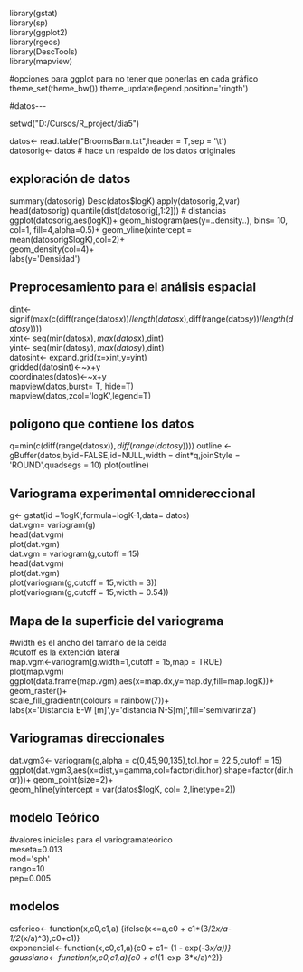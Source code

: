 library(gstat)   
library(sp)   
library(ggplot2)   
library(rgeos)   
library(DescTools)   
library(mapview)   



#opciones para ggplot para no tener que ponerlas en cada gráfico 
theme_set(theme_bw()) 
theme_update(legend.position='ringth') 


#datos---


setwd("D:/Cursos/R_project/dia5")

datos<- read.table("BroomsBarn.txt",header = T,sep = '\t')  
datosorig<- datos # hace un respaldo de los datos originales 


## exploración de datos

summary(datosorig) 
Desc(datos$logK) 
apply(datosorig,2,var) 
head(datosorig)   
quantile(dist(datosorig[,1:2])) # distancias    
ggplot(datosorig,aes(logK))+  
  geom_histogram(aes(y=..density..), bins= 10, col=1, fill=4,alpha=0.5)+  
  geom_vline(xintercept = mean(datosorig$logK),col=2)+  
               geom_density(col=4)+  
               labs(y='Densidad')  

## Preprocesamiento para el análisis espacial


dint<- signif(max(c(diff(range(datos$x))/length(datos$x),diff(range(datos$y))/length(datos$y))))  
xint<- seq(min(datos$x),max(datos$x),dint)  
yint<- seq(min(datos$y),max(datos$y),dint)  
datosint<- expand.grid(x=xint,y=yint)   
gridded(datosint)<-~x+y  
coordinates(datos)<-~x+y  
mapview(datos,burst= T, hide=T)  
mapview(datos,zcol='logK',legend=T)  



## polígono que contiene los datos
q=min(c(diff(range(datos$x)),diff(range(datos$y)))) 
outline <- gBuffer(datos,byid=FALSE,id=NULL,width = dint*q,joinStyle = 'ROUND',quadsegs = 10) 
plot(outline) 



## Variograma experimental omnidereccional
g<- gstat(id ='logK',formula=logK-1,data= datos)  
dat.vgm= variogram(g)  
head(dat.vgm)  
plot(dat.vgm)  
dat.vgm = variogram(g,cutoff = 15)  
head(dat.vgm)  
plot(dat.vgm)  
plot(variogram(g,cutoff = 15,width = 3))  
plot(variogram(g,cutoff = 15,width = 0.54))  



## Mapa de la superficie del variograma

#width es el ancho del tamaño de la celda  
#cutoff es la extención lateral  
map.vgm<-variogram(g.width=1,cutoff = 15,map = TRUE)  
plot(map.vgm)  
ggplot(data.frame(map.vgm),aes(x=map.dx,y=map.dy,fill=map.logK))+  
  geom_raster()+  
  scale_fill_gradientn(colours = rainbow(7))+  
  labs(x='Distancia E-W [m]',y='distancia N-S[m]',fill='semivarinza')  

## Variogramas direccionales



dat.vgm3<- variogram(g,alpha = c(0,45,90,135),tol.hor = 22.5,cutoff = 15)  
ggplot(dat.vgm3,aes(x=dist,y=gamma,col=factor(dir.hor),shape=factor(dir.hor)))+
  geom_point(size=2)+  
  geom_hline(yintercept = var(datos$logK, col= 2,linetype=2))  

## modelo Teórico

#valores iniciales para el variogramateórico  
meseta=0.013  
mod='sph'  
rango=10  
pep=0.005  

## modelos
esferico<- function(x,c0,c1,a) {ifelse(x<=a,c0 + c1*(3/2*x/a-1/2*(x/a)^3),c0+c1)}  
exponencial<- function(x,c0,c1,a){c0 + c1* (1 - exp(-3*x/a))}  
gaussiano<- function(x,c0,c1,a){c0 + c1*(1-exp-3*x/a)^2)}  

                                                                                                                                                  
